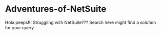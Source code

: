 # Adventures-of-NetSuite
Hola peeps!!! Struggling with NetSuite??? Search here might find a solution for your query
